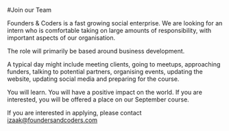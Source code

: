 #Join our Team

Founders & Coders is a fast growing social enterprise. We are looking for an intern who is comfortable taking on large amounts of responsibility, with important aspects of our organisation.

The role will primarily be based around business development.

A typical day might include meeting clients, going to meetups, approaching funders, talking to potential partners, organising events, updating the website, updating social media and preparing for the course.

You will learn. You will have a positive impact on the world. If you are interested, you will be offered a place on our September course.

If you are interested in applying, please contact izaak@foundersandcoders.com